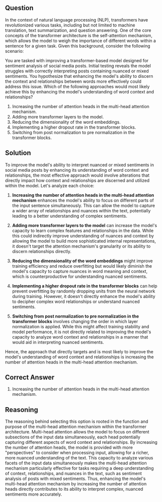 ## Question

In the context of natural language processing (NLP), transformers have revolutionized various tasks, including but not limited to machine translation, text summarization, and question answering. One of the core concepts of the transformer architecture is the self-attention mechanism, which allows the model to weigh the importance of different words within a sentence for a given task. Given this background, consider the following scenario:

You are tasked with improving a transformer-based model designed for sentiment analysis of social media posts. Initial testing reveals the model struggles with correctly interpreting posts containing nuanced or mixed sentiments. You hypothesize that enhancing the model's ability to discern the context and relationships between words more effectively could address this issue. Which of the following approaches would most likely achieve this by enhancing the model's understanding of word context and relationships?

1. Increasing the number of attention heads in the multi-head attention mechanism.
2. Adding more transformer layers to the model.
3. Reducing the dimensionality of the word embeddings.
4. Implementing a higher dropout rate in the transformer blocks.
5. Switching from post normalization to pre normalization in the transformer blocks.

## Solution

To improve the model's ability to interpret nuanced or mixed sentiments in social media posts by enhancing its understanding of word context and relationships, the most effective approach would involve alterations that directly impact how context and relationships are discerned and utilized within the model. Let's analyze each choice:

1. **Increasing the number of attention heads in the multi-head attention mechanism** enhances the model's ability to focus on different parts of the input sentence simultaneously. This can allow the model to capture a wider array of relationships and nuances within the text, potentially leading to a better understanding of complex sentiments.

2. **Adding more transformer layers to the model** can increase the model's capacity to learn complex features and relationships in the data. While this could indirectly improve understanding of nuances and context by allowing the model to build more sophisticated internal representations, it doesn't target the attention mechanism's granularity or its ability to discern relationships directly.

3. **Reducing the dimensionality of the word embeddings** might improve training efficiency and reduce overfitting but would likely diminish the model's capacity to capture nuances in word meaning and context, which is counterproductive for understanding nuanced sentiments.

4. **Implementing a higher dropout rate in the transformer blocks** can help prevent overfitting by randomly dropping units from the neural network during training. However, it doesn't directly enhance the model's ability to decipher complex word relationships or understand nuanced sentiments.

5. **Switching from post normalization to pre normalization in the transformer blocks** involves changing the order in which layer normalization is applied. While this might affect training stability and model performance, it is not directly related to improving the model's capacity to analyze word context and relationships in a manner that would aid in interpreting nuanced sentiments.

Hence, the approach that directly targets and is most likely to improve the model's understanding of word context and relationships is increasing the number of attention heads in the multi-head attention mechanism.

## Correct Answer

1. Increasing the number of attention heads in the multi-head attention mechanism.

## Reasoning

The reasoning behind selecting this option is rooted in the function and purpose of the multi-head attention mechanism within the transformer architecture. Multi-head attention allows the model to focus on different subsections of the input data simultaneously, each head potentially capturing different aspects of word context and relationships. By increasing the number of attention heads, the model is provided with more "perspectives" to consider when processing input, allowing for a richer, more nuanced understanding of the text. This capacity to analyze various facets of the input data simultaneously makes the multi-head attention mechanism particularly effective for tasks requiring a deep understanding of context, relationships, and nuances in the text, such as sentiment analysis of posts with mixed sentiments. Thus, enhancing the model's multi-head attention mechanism by increasing the number of attention heads directly contributes to its ability to interpret complex, nuanced sentiments more accurately.